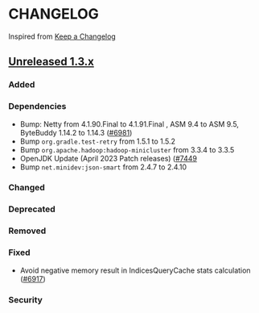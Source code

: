 # CHANGELOG

Inspired from [Keep a Changelog](https://keepachangelog.com/en/1.0.0/)

## [Unreleased 1.3.x]

### Added
### Dependencies
- Bump: Netty from 4.1.90.Final to 4.1.91.Final , ASM 9.4 to ASM 9.5, ByteBuddy 1.14.2 to 1.14.3 ([#6981](https://github.com/opensearch-project/OpenSearch/pull/6981))
- Bump `org.gradle.test-retry` from 1.5.1 to 1.5.2
- Bump `org.apache.hadoop:hadoop-minicluster` from 3.3.4 to 3.3.5
- OpenJDK Update (April 2023 Patch releases) ([#7449](https://github.com/opensearch-project/OpenSearch/pull/7449)
- Bump `net.minidev:json-smart` from 2.4.7 to 2.4.10

### Changed
### Deprecated
### Removed
### Fixed
- Avoid negative memory result in IndicesQueryCache stats calculation ([#6917](https://github.com/opensearch-project/OpenSearch/pull/6917))

### Security

[Unreleased 1.3.x]: https://github.com/opensearch-project/OpenSearch/compare/1.3.9...HEAD
